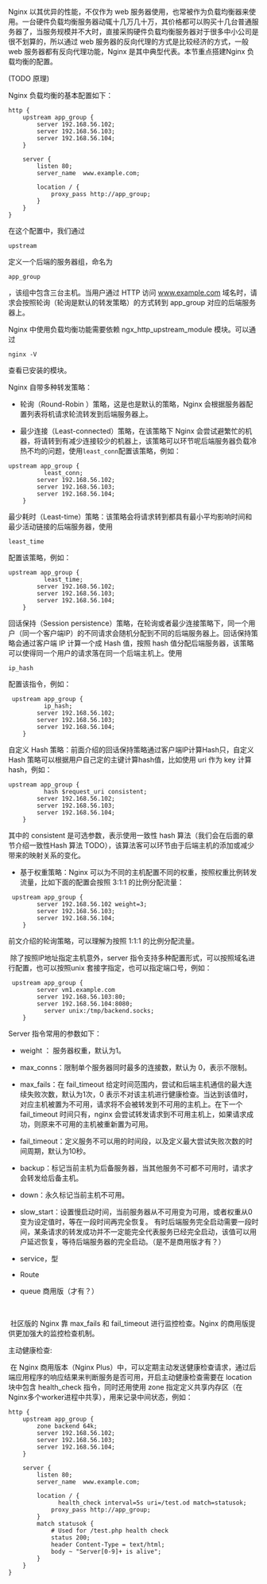 Nginx 以其优异的性能，不仅作为 web 服务器使用，也常被作为负载均衡器来使用。一台硬件负载均衡服务器动辄十几万几十万，其价格都可以购买十几台普通服务器了，当服务规模并不大时，直接采购硬件负载均衡服务器对于很多中小公司是很不划算的，所以通过 web 服务器的反向代理的方式是比较经济的方式，一般 web 服务器都有反向代理功能，Nginx 是其中典型代表。本节重点搭建Nginx 负载均衡的配置。

\(TODO 原理\)

Nginx 负载均衡的基本配置如下：

```
http {
    upstream app_group {
        server 192.168.56.102;
        server 192.168.56.103;
        server 192.168.56.104;
    }

    server {
        listen 80;
        server_name  www.example.com;

        location / {
            proxy_pass http://app_group;
        }
    }
}
```

在这个配置中，我们通过

`upstream`

定义一个后端的服务器组，命名为

`app_group`

，该组中包含三台主机。当用户通过 HTTP 访问 www.example.com 域名时，请求会按照轮询（轮询是默认的转发策略）的方式转到 app\_group 对应的后端服务器上。

Nginx 中使用负载均衡功能需要依赖 ngx\_http\_upstream\_module 模块。可以通过

`nginx -V`

查看已安装的模块。

Nginx 自带多种转发策略：

* 轮询（Round-Robin ）策略，这是也是默认的策略，Nginx 会根据服务器配置列表将机请求轮流转发到后端服务器上。

* 最少连接（Least-connected）策略，在该策略下 Nginx 会尝试避繁忙的机器，将请转到有减少连接较少的机器上，该策略可以环节呢后端服务器负载冷热不均的问题，使用`least_conn`配置该策略，例如：

```
upstream app_group {
          least_conn;
        server 192.168.56.102;
        server 192.168.56.103;
        server 192.168.56.104;
    }
```

最少耗时（Least-time）策略：该策略会将请求转到都具有最小平均影响时间和最少活动链接的后端服务器，使用

`least_time`

配置该策略，例如：

```
upstream app_group {
          least_time;
        server 192.168.56.102;
        server 192.168.56.103;
        server 192.168.56.104;
    }
```

回话保持（Session persistence）策略，在轮询或者最少连接策略下，同一个用户（同一个客户端IP）的不同请求会随机分配到不同的后端服务器上。回话保持策略会通过客户端 IP 计算一个成 Hash 值，按照 hash 值分配后端服务器，该策略可以使得同一个用户的请求落在同一个后端主机上。使用

`ip_hash`

配置该指令，例如：

```
 upstream app_group {
          ip_hash;
        server 192.168.56.102;
        server 192.168.56.103;
        server 192.168.56.104;
    }
```

自定义 Hash 策略：前面介绍的回话保持策略通过客户端IP计算Hash只，自定义 Hash 策略可以根据用户自己定的主键计算hash值，比如使用 uri 作为 key 计算hash，例如：

```
upstream app_group {
          hash $request_uri consistent;
        server 192.168.56.102;
        server 192.168.56.103;
        server 192.168.56.104;
    }
```

其中的 consistent 是可选参数，表示使用一致性 hash 算法（我们会在后面的章节介绍一致性Hash 算法 TODO），该算法客可以环节由于后端主机的添加或减少带来的映射关系的变化。

* 基于权重策略：Nginx 可以为不同的主机配置不同的权重，按照权重比例转发流量，比如下面的配置会按照 3:1:1 的比例分配流量：

```
 upstream app_group {
        server 192.168.56.102 weight=3;
        server 192.168.56.103;
        server 192.168.56.104;
    }
```

前文介绍的轮询策略，可以理解为按照 1:1:1 的比例分配流量。

​ 除了按照IP地址指定主机意外，server 指令支持多种配置形式，可以按照域名进行配置，也可以按照unix 套接字指定，也可以指定端口号，例如：

```
 upstream app_group {
        server vm1.example.com
        server 192.168.56.103:80;
        server 192.168.56.104:8080;
          server unix:/tmp/backend.socks;
    }
```

Server 指令常用的参数如下：

* weight ： 服务器权重，默认为1。

* max\_conns：限制单个服务器同时最多的连接数，默认为 0，表示不限制。

* max\_fails：在 fail\_timeout 给定时间范围内，尝试和后端主机通信的最大连续失败次数，默认为1次，0 表示不对该主机进行健康检查。当达到该值时，对应主机被置为不可用，请求将不会被转发到不可用的主机上。在下一个 fail\_timeout 时间只有，nginx 会尝试转发请求到不可用主机上，如果请求成功，则原来不可用的主机被重新置为可用。

* fail\_timeout：定义服务不可以用的时间段，以及定义最大尝试失败次数的时间周期，默认为10秒。

* backup：标记当前主机为后备服务器，当其他服务不可都不可用时，请求才会转发给后备主机。

* down：永久标记当前主机不可用。

* slow\_start：设置慢启动时间，当前服务器从不可用变为可用，或者权重从0变为设定值时，等在一段时间再完全恢复。 有时后端服务完全启动需要一段时间，某条请求的转发成功并不一定能完全代表服务已经完全启动，该值可以用户延迟恢复，等待后端服务器的完全启动。（是不是商用版才有？）

* service，型

* Route

* queue 商用版（才有？）

  ​

​ 社区版的 Nginx 靠 max\_fails 和 fail\_timeout 进行监控检查。Nginx 的商用版提供更加强大的监控检查机制。

主动健康检查:

​ 在 Nginx 商用版本（Nginx Plus）中，可以定期主动发送健康检查请求，通过后端应用程序的响应结果来判断服务是否可用，开启主动健康检查需要在 location 块中包含 health\_check 指令，同时还用使用 zone 指定定义共享内存区（在Nginx多个worker进程中共享），用来记录中间状态，例如：

```
http {
    upstream app_group {
        zone backend 64k;
        server 192.168.56.102;
        server 192.168.56.103;
        server 192.168.56.104;
    }

    server {
        listen 80;
        server_name  www.example.com;

        location / {
              health_check interval=5s uri=/test.od match=statusok;
            proxy_pass http://app_group;
        }
        match statusok {
            # Used for /test.php health check
            status 200;
            header Content-Type = text/html;
            body ~ "Server[0-9]+ is alive";
        }
    }
}
```




